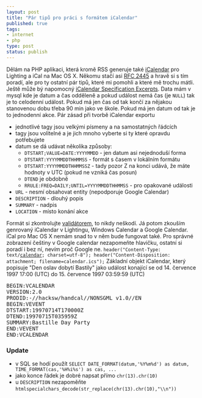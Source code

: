 ```yaml
--- 
layout: post
title: "Pár tipů pro práci s formátem iCalendar"
published: true
tags: 
- internet
- php
type: post
status: publish
---
```

Dělám na PHP aplikaci, která kromě RSS generuje také <a href="http://cs.wikipedia.org/wiki/ICalendar">iCalendar</a> pro Lighting a iCal na Mac OS X. Někomu stačí asi <a href="http://tools.ietf.org/html/rfc2445">RFC 2445</a> a hravě si s tím poradí, ale pro ty ostatní pár tipů, které mi pomohli a které mě trochu mátli. Ještě může bý napomocný <a href="http://www.kanzaki.com/docs/ical/">iCalendar Specification Excerpts</a>.  Data mám v mysql kde je datum a čas odděleně a pokud událost nemá čas (je <code>NULL</code>) tak je to celodenní událost. Pokud má jen čas od tak končí za nějakou stanovenou dobu třeba 90 min jako ve škole. Pokud má jen datum od tak je to jednodenní akce.  Pár zásad při tvorbě iCalendar exportu
<ul>
	<li>jednotlivé tagy jsou velkými písmeny a na samostatných řádcích</li>
	<li>tagy jsou volitelné a je jich mnoho vyberte si ty které opravdu potřebujete</li>
	<li>datum se dá udávat několika způsoby:
<ul>
	<li><code>DTSTART;VALUE=DATE:YYYYMMDD</code> - jen datum asi nejednoduší forma</li>
	<li><code>DTSTART:YYYYMMDDTHHMMSS</code> - formát s časem v lokálním formátu</li>
	<li><code>DTSTART:YYYYMMDDTHHMMSSZ</code> - tady pozor Z na konci udává, že máte hodnoty v UTC (pokud ne vzniká čas posun)</li>
	<li><code>DTEND</code> je obdobně</li>
	<li><code>RRULE:FREQ=DAILY;UNTIL=YYYYMMDDTHHMMSS</code> - pro opakované události</li>
</ul>
</li>
	<li><code>URL</code> - nesmí obsahovat entity (nepodporuje Google Calendar)</li>
	<li><code>DESCRIPTION</code> - dlouhý popis</li>
	<li><code>SUMMARY</code> - nadpis</li>
	<li><code>LOCATION</code> - místo konání akce</li>
</ul>
Formát si zkontrolujte <a href="http://severinghaus.org/projects/icv/">validátorem</a>, to nikdy neškodí.  Já potom zkouším genrovaný iCalendar v Lightingu, Windows Calendar a Google Calendar. iCal pro Mac OS X nemám snad to v něm bude fungovat také.  Pro správné zobrazení češtiny v Google calendar nezapomeňte hlavičku, ostatní si poradí i bez ní, nevím proč Google ne. <code>header("Content-Type: text/<a href="http://www.dadsplan.com/">calendar</a>; charset=utf-8"); header("Content-Disposition: attachment; filename=calendar.ics");</code> Základní objekt iCalendar, který popisuje "Den oslav dobytí Bastily" jako událost konající se od 14. července 1997 17:00 (UTC) do 15. července 1997 03:59:59 (UTC)
<pre>BEGIN:VCALENDAR
VERSION:2.0
PRODID:-//hacksw/handcal//NONSGML v1.0//EN
BEGIN:VEVENT
DTSTART:19970714T170000Z
DTEND:19970715T035959Z
SUMMARY:Bastille Day Party
END:VEVENT
END:VCALENDAR</pre>
<h3>Update</h3>
<ul>
	<li>v SQL se hodí použít <code>SELECT DATE_FORMAT(datum,'%Y%m%d') as datum, TIME_FORMAT(cas,'%H%i%s') as cas, ...</code></li>
	<li>jako konce řádek je dobré napsat přímo <code>chr(13).chr(10)</code></li>
	<li>u <code>DESCRIPTION</code> nezapoměňte <code>htmlspecialchars_decode(str_replace(chr(13).chr(10),"\\n"))</code></li>
</ul>
